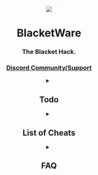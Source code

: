 <div align="center">
  <img src="https://user-images.githubusercontent.com/101288516/217323368-c526a242-fab7-48c7-84f3-64a316f915b8.png">
  <h1>BlacketWare</h1>
  <h3>The Blacket Hack.</h3>
  <h3><a href="https://discord.gg/5dR3ca38tB">Discord Community/Support</a></h3>
</div>

<details>
<summary align="center"><h2>Todo</h2></summary>

We have nothing planned...<br>
Join the [Discord](https://discord.gg/5dR3ca38tB) and give us ideas :)

</details>
<details>
<summary align="center"><h2>List of Cheats</h2></summary>

### [Bazaar](bazaar/)
 * [Filter By User](bazaar/filterByUser.js) | View a user's Bazaar listings by name.<br>

### [Blooks](blooks/)
 * [Sell Cheap Dupes](blooks/sellCheapDupes.js) | Sell your Uncommon/Rare/Epic duplicates.<br>
 * [Sell Dupe Blooks](blooks/sellDupeBlooks.js) | Sell your duplicate Blooks.<br>
 * [Spoof All Blooks](blooks/spoofAllBlooks.js) | Make it appear as if you have all Blooks.<br>
 * [Spoof Custom Blook](blooks/spoofCustomBlook.js) | Create & spoof a custom Blook.<br>
 * [View All Blooks](blooks/viewAllBlooks.js) | View all of the Blooks.<br>
 * [View Player Blooks](blooks/viewPlayerBlooks.js) | View a specific player's Blooks.<br>

### [Chat/Trade](chat-trade/)
 * [Blacket Emojis](chat-trade/blacketEmojis.js) | Turn your messages into Blacket emojis.
 * [Log Trade](chat-trade/logTrade.js) | Get a downloadable log of the trade when complete.
 * [Show Chat Rewards](chat-trade/showChatRewards.js) | Show the rewards you get from chatting.<br>
    * These rewards __do__ still occur, yet you don't know it. This changes that.

### [Global](global/)
 * [Spoof Admin](global/spoofAdmin.js) | Make it appear as if you have admin permissions.<br>

### [Inventory](inventory/)
 * [Spoof Inventory](inventory/spoofInventory.js) | Make it appear as if you have boosts (1h and 3h).<br>

### [Market](market/)
 * [Open Until Blook](market/openUntilBlook.js) | Open boxes until you get a specific Blook.<br>
 * [Simulate Unlock](market/simulateUnlock.js) | Make it appear as if you are unlocking a Blook.<br>
 * [Spam Open Packs](market/spamOpenPacks.js) | Quickly open packs.<br>

### [Stats](stats/)
 * [Spoof Banner](stats/spoofBanner.js) | Pretend to have a banner.<br>
 * [Spoof Blook Count](stats/spoofBlookCount.js) | Pretend to have a blook count.<br>
 * [Spoof Blook Profile](stats/spoofBlookProfile.js) | Pretend to have a blook profile.<br>
 * [Spoof Tokens](stats/spoofTokens.js) | Pretend to have a token count.<br>
 * [Spoof User](stats/spoofUser.js) | Pretend to haveuuser information.<br>
 
### [Themes](themes/)
 * [Lightmode](themes/lightTheme.js) | Ruin your eyes with a light theme.<br>
   * [Tampermonkey](themes/tampermonkey/lightTheme.js)<br>
   
### [Misc](misc/)
 * [Add Fake News](stats/addFakeNews.js) | Add fox, oops, fake news.<br>
 * [Add to Credits](stats/addToCredits.js) | Add yourself to the credits.<br>
 
</details>

<details>
<summary align="center"><h2>FAQ</h2></summary>


### Can I use this on a mobile device or an iPad?
I would generally recommend a computer. You can probably use mobile devices (google it).<br>

### Will these ban you?
You can be banned by exceeding the ratelimit. All of our scripts are specially tailored to PREVENT this from happening.<br>

### Will these be taken down?
Unless I am asked by Xotic, these will stay on Github and be regularly maintained.<br>

### Why are these obfuscated?
Skids are rather annoying. Deobfuscators are also annoying.<br>

### My school blocked inspect, what do I do?
Try [this](https://caiorss.github.io/bookmarklet-maker/) tool. In other words, use the "bookmarklet method".

  
</details>